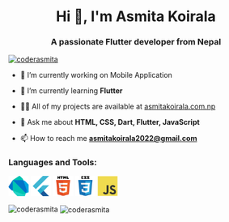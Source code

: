 <h1 align="center">Hi 👋, I'm Asmita Koirala</h1>
<h3 align="center">A passionate Flutter developer from Nepal</h3>

<p align="left"> <a href="https://github.com/ryo-ma/github-profile-trophy"><img src="https://github-profile-trophy.vercel.app/?username=coderasmita" alt="coderasmita" /></a> </p>

- 🔭 I’m currently working on Mobile Application

- 🌱 I’m currently learning **Flutter**

- 👨‍💻 All of my projects are available at [asmitakoirala.com.np](asmitakoirala.com.np)

- 💬 Ask me about **HTML, CSS, Dart, Flutter, JavaScript**

- 📫 How to reach me **asmitakoirala2022@gmail.com**

<h3 align="left">Languages and Tools:</h3>
<p align="left">
  <img src="https://raw.githubusercontent.com/devicons/devicon/master/icons/dart/dart-original.svg" alt="dart" width="40" height="40" />
  <img src="https://raw.githubusercontent.com/devicons/devicon/master/icons/flutter/flutter-original.svg" alt="flutter" width="40" height="40" />
  <img src="https://raw.githubusercontent.com/devicons/devicon/master/icons/html5/html5-original-wordmark.svg" alt="html5" width="40" height="40" />
  <img src="https://raw.githubusercontent.com/devicons/devicon/master/icons/css3/css3-original-wordmark.svg" alt="css3" width="40" height="40" />
  <img src="https://raw.githubusercontent.com/devicons/devicon/master/icons/javascript/javascript-original.svg" alt="javascript" width="40" height="40" />
</p>

<p><img align="left" src="https://github-readme-stats.vercel.app/api/top-langs?username=coderasmita&show_icons=true&locale=en&layout=compact" alt="coderasmita" /></p>

<p>&nbsp;<img align="center" src="https://github-readme-stats.vercel.app/api?username=coderasmita&show_icons=true&locale=en" alt="coderasmita" /></p>


